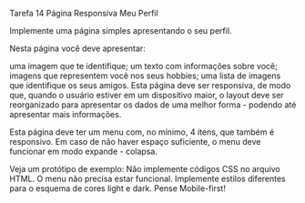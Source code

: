 Tarefa 14 Página Responsiva Meu Perfil

Implemente uma página simples apresentando o seu perfil.

Nesta página você deve apresentar:

uma imagem que te identifique;
um texto com informações sobre você;
imagens que representem você nos seus hobbies;
uma lista de imagens que identifique os seus amigos.
Esta página deve ser responsiva, de modo que, quando o usuário estiver em um dispositivo maior, o layout deve ser reorganizado para apresentar os dados de uma melhor forma - podendo até apresentar mais informações.

Esta página deve ter um menu com, no mínimo, 4 itens, que também é responsivo. Em caso de não haver espaço suficiente, o menu deve funcionar em modo expande - colapsa.

Veja um protótipo de exemplo:
Não implemente códigos CSS no arquivo HTML.
O menu não precisa estar funcional.
Implemente estilos diferentes para o esquema de cores light e dark.
Pense Mobile-first!